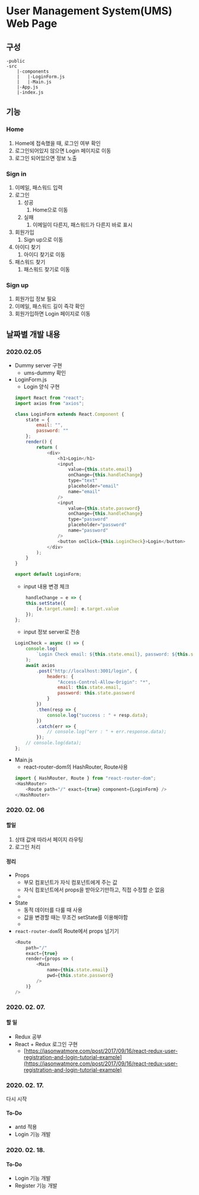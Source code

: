 # User Management System(UMS) Web Page

## 구성
```
-public
-src
    |-components
    |   |-LoginForm.js
    |   |-Main.js
    |-App.js
    |-index.js
```

## 기능

### Home

1. Home에 접속했을 때, 로그인 여부 확인
2. 로그인되어있지 않으면 Login 페이지로 이동
3. 로그인 되어있으면 정보 노출

### Sign in

1. 이메일, 패스워드 입력
2. 로그인
    1. 성공
        1. Home으로 이동
    2. 실패
        1. 이메일이 다른지, 패스워드가 다른지 바로 표시
3. 회원가입
    1. Sign up으로 이동
4. 아이디 찾기
    1. 아이디 찾기로 이동
5. 패스워드 찾기
    1. 패스워드 찾기로 이동

### Sign up

1. 회원가입 정보 필요
2. 이메일, 패스워드 길이 즉각 확인
3. 회원가입하면 Login 페이지로 이동

## 날짜별 개발 내용

### 2020.02.05
- Dummy server 구현
    - ums-dummy 확인
- LoginForm.js
    - Login 양식 구현
    ```js
    import React from "react";
    import axios from "axios";

    class LoginForm extends React.Component {
        state = {
            email: "",
            password: ""
        };
        render() {
            return (
                <div>
                    <h1>Login</h1>
                    <input
                        value={this.state.email}
                        onChange={this.handleChange}
                        type="text"
                        placeholder="email"
                        name="email"
                    />
                    <input
                        value={this.state.password}
                        onChange={this.handleChange}
                        type="password"
                        placeholder="password"
                        name="password"
                    />
                    <button onClick={this.LoginCheck}>Login</button>
                </div>
            );
        }
    }

    export default LoginForm;

    ```
    - input 내용 변경 체크
    ```jsx
        handleChange = e => {
        this.setState({
            [e.target.name]: e.target.value
        });
    };
    ```
    - input 정보 server로 전송
    ```jsx
    LoginCheck = async () => {
        console.log(
            `Login Check email: ${this.state.email}, password: ${this.state.password}`
        );
        await axios
            .post("http://localhost:3001/login", {
                headers: {
                    "Access-Control-Allow-Origin": "*",
                    email: this.state.email,
                    password: this.state.password
                }
            })
            .then(resp => {
                console.log("success : " + resp.data);
            })
            .catch(err => {
                // console.log("err : " + err.response.data);
            });
        // console.log(data);
    };
    ```
- Main.js
    - react-router-dom의 HashRouter, Route사용
    ```js
    import { HashRouter, Route } from "react-router-dom";
    <HashRouter>
        <Route path="/" exact={true} component={LoginForm} />
    </HashRouter>
    ```

### 2020. 02. 06

#### 할일
1. 상태 값에 따라서 페이지 라우팅
2. 로그인 처리

#### 정리

- Props
    - 부모 컴포넌트가 자식 컴포넌트에게 주는 값
    - 자식 컴포넌트에서 props을 받아오기만하고, 직접 수정할 순 없음
    - 
- State
    - 동적 데이터를 다룰 때 사용
    - 값을 변경할 때는 무조건 setState를 이용해야함
    - 
- `react-router-dom`의 Route에서 props 넘기기
    ```js
    <Route
        path="/"
        exact={true}
        render={props => (
            <Main
                name={this.state.email}
                pwd={this.state.password}
            />
        )}
    />
    ```

### 2020. 02. 07.

#### 할 일
- Redux 공부
- React + Redux 로그인 구현
    - [https://jasonwatmore.com/post/2017/09/16/react-redux-user-registration-and-login-tutorial-example](https://jasonwatmore.com/post/2017/09/16/react-redux-user-registration-and-login-tutorial-example)

### 2020. 02. 17.
다시 시작

#### To-Do
- antd 적용
- Login 기능 개발

### 2020. 02. 18.

#### To-Do
- Login 기능 개발
- Register 기능 개발